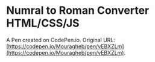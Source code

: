 # Numral to Roman Converter HTML/CSS/JS

A Pen created on CodePen.io. Original URL: [https://codepen.io/Mouragheb/pen/vEBXZLm](https://codepen.io/Mouragheb/pen/vEBXZLm).


